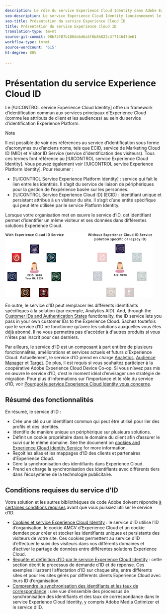 ```yaml
---
description: Le rôle du service Experience Cloud Identity dans Adobe Experience Cloud.
seo-description: Le service Experience Cloud Identity (anciennement le service d’identification des visiteurs ou le service Marketing Cloud ID) offre un framework d’identification commun pour les services d’Experience Cloud, tels que les attributs de client et les audiences.
seo-title: Présentation du service Experience Cloud ID
title: Présentation du service Experience Cloud ID
translation-type: tm+mt
source-git-commit: 98b72f87b188debd6a5f6b86822c3f714647de61
workflow-type: tm+mt
source-wordcount: '615'
ht-degree: 80%

---
```



# Présentation du service Experience Cloud ID

Le [!UICONTROL service Experience Cloud Identity] offre un framework d’identification commun aux services principaux d’Experience Cloud (comme les attributs de client et les audiences) au sein du service d’identification Experience Platform.

>[!NOTE]
>
> Il est possible de voir des références au service d’identification sous forme d’acronymes ou d’anciens noms, tels que ECID, service de Marketing Cloud ID (MID) et Visitor ID Service (service d’identification des visiteurs). Tous ces termes font référence au [!UICONTROL service Experience Cloud Identity]. Vous pouvez également voir [!UICONTROL service Experience Platform Identity]. Pour résumer :

* [!UICONTROL Service Experience Platform Identity] : service qui fait le lien entre les identités. Il s’agit du service de liaison de périphériques pour la gestion de l’expérience basée sur les personnes.
* [!UICONTROL Service Experience Cloud ID] (ECID) : identifiant unique et persistant attribué à un visiteur du site. Il s’agit d’une entité spécifique qui peut être utilisée par le service Platform Identity.

Lorsque votre organisation met en œuvre le service d’ID, cet identifiant permet d’identifier un même visiteur et ses données dans différentes solutions Experience Cloud.

![](assets/ecid-new.png)

En outre, le service d’ID peut remplacer les différents identifiants spécifiques à la solution (par exemple, Analytics AID). And, through the [Customer IDs and Authentication States](/help/reference/authenticated-state.md) functionality, the ID service lets you pass in your own customer IDs to the Experience Cloud. Sachez toutefois que le service d’ID ne fonctionne qu’avec les solutions auxquelles vous êtes déjà abonné. Il ne vous permettra pas d&#39;accéder à d&#39;autres produits si vous n&#39;êtes pas inscrit pour ces derniers.

Par ailleurs, le service d’ID est un composant à part entière de plusieurs fonctionnalités, améliorations et services actuels et futurs d’Experience Cloud. Actuellement, le service d’ID prend en charge [Analytics](http://www.adobe.com/fr/marketing-cloud/web-analytics.html), [Audience Manager](http://www.adobe.com/fr/marketing-cloud/data-management-platform.html) et [Target](http://www.adobe.com/fr/marketing-cloud/testing-targeting.html). De plus, il est requis si vous souhaitez participer à la coopérative Adobe Experience Cloud Device Co-op. Si vous n’avez pas mis en œuvre le service d’ID, c’est le moment idéal d’envisager une stratégie de migration. Pour plus d’informations sur l’importance et le rôle du service d’ID, voir [Pourquoi le service Experience Cloud Identity vous concerne](http://blogs.adobe.com/digitalmarketing/analytics/why-new-adobe-marketing-cloud-id-service-should-be-on-your-radar/).

## Résumé des fonctionnalités

En résumé, le service d’ID :

* Crée une clé ou un identifiant commun qui peut être utilisé pour lier des profils et des identités.
* Identifie de manière unique un périphérique sur plusieurs solutions.
* Définit un cookie propriétaire dans le domaine du client afin d’assurer le suivi sur le même domaine. See the document on [cookies and Experience Cloud Identity Service](https://docs.adobe.com/content/help/fr-FR/id-service/using/intro/cookies.html) for more information.
* Reçoit les alias et les mappages d’ID des clients et partenaires d’Experience Cloud.
* Gère la synchronisation des identifiants dans Experience Cloud.
* Prend en charge la synchronisation des identifiants avec différents tiers dans l’écosystème de la technologie publicitaire.

## Conditions requises du service d’ID

Votre solution et les autres bibliothèques de code Adobe doivent répondre [à certaines conditions requises](/help/reference/requirements.md) avant que vous puissiez utiliser le service d’ID.

* [Cookies et service Experience Cloud Identity](cookies.md) : le service d’ID utilise l’ID d’organisation, le cookie AMCV d’Experience Cloud et un cookie demdex pour créer et stocker les identifiants uniques et persistants des visiteurs de votre site. Ces cookies permettent au service d’ID d’effectuer le suivi des visiteurs dans vos différents domaines et d’activer le partage de données entre différentes solutions Experience Cloud.
* [Requête et définition d’ID par le service Experience Cloud Identity](id-request.md) : cette section décrit le processus de demande d’ID et de réponse. Ces exemples illustrent l’affectation d’ID sur chaque site, entre différents sites et pour les sites gérés par différents clients Experience Cloud avec leurs ID d’organisation.
* [Comprendre la synchronisation des identifiants et les taux de correspondance](match-rates.md) : une vue d’ensemble des processus de synchronisation des identifiants et des taux de correspondance dans le service Experience Cloud Identity, y compris Adobe Media Optimizer et le service d’ID.
